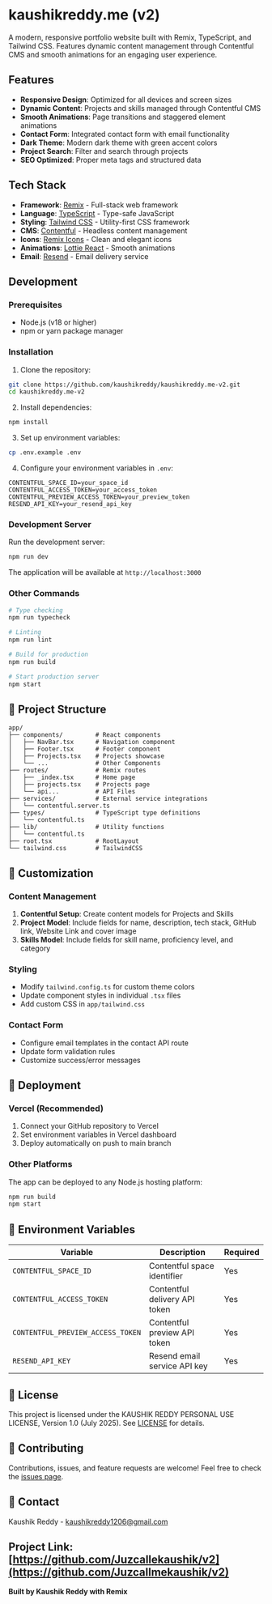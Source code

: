 # kaushikreddy.me (v2)

A modern, responsive portfolio website built with Remix, TypeScript, and Tailwind CSS. Features dynamic content management through Contentful CMS and smooth animations for an engaging user experience.

## Features
- **Responsive Design**: Optimized for all devices and screen sizes
- **Dynamic Content**: Projects and skills managed through Contentful CMS
- **Smooth Animations**: Page transitions and staggered element animations
- **Contact Form**: Integrated contact form with email functionality
- **Dark Theme**: Modern dark theme with green accent colors
- **Project Search**: Filter and search through projects
- **SEO Optimized**: Proper meta tags and structured data

## Tech Stack
- **Framework**: [Remix](https://remix.run/) - Full-stack web framework
- **Language**: [TypeScript](https://www.typescriptlang.org/) - Type-safe JavaScript
- **Styling**: [Tailwind CSS](https://tailwindcss.com/) - Utility-first CSS framework
- **CMS**: [Contentful](https://www.contentful.com/) - Headless content management
- **Icons**: [Remix Icons](https://remixicon.com/) - Clean and elegant icons
- **Animations**: [Lottie React](https://lottiefiles.com/) - Smooth animations
- **Email**: [Resend](https://resend.com/) - Email delivery service

## Development

### Prerequisites
- Node.js (v18 or higher)
- npm or yarn package manager

### Installation
1. Clone the repository:
```bash
git clone https://github.com/kaushikreddy/kaushikreddy.me-v2.git
cd kaushikreddy.me-v2
```

2. Install dependencies:
```bash
npm install
```

3. Set up environment variables:
```bash
cp .env.example .env
```

4. Configure your environment variables in `.env`:
```env
CONTENTFUL_SPACE_ID=your_space_id
CONTENTFUL_ACCESS_TOKEN=your_access_token
CONTENTFUL_PREVIEW_ACCESS_TOKEN=your_preview_token
RESEND_API_KEY=your_resend_api_key
```

### Development Server
Run the development server:
```bash
npm run dev
```
The application will be available at `http://localhost:3000`

### Other Commands
```bash
# Type checking
npm run typecheck

# Linting
npm run lint

# Build for production
npm run build

# Start production server
npm start
```

## 📁 Project Structure
```
app/
├── components/         # React components
│   ├── NavBar.tsx      # Navigation component
│   ├── Footer.tsx      # Footer component
│   ├── Projects.tsx    # Projects showcase
│   └── ...             # Other Components
├── routes/             # Remix routes
│   ├── _index.tsx      # Home page
│   ├── projects.tsx    # Projects page
│   └── api...          # API Files
├── services/           # External service integrations
│   └── contentful.server.ts
├── types/              # TypeScript type definitions
│   └── contentful.ts
├── lib/                # Utility functions
│   └── contentful.ts
├── root.tsx            # RootLayout
└── tailwind.css        # TailwindCSS
```

## 🎨 Customization

### Content Management
1. **Contentful Setup**: Create content models for Projects and Skills
2. **Project Model**: Include fields for name, description, tech stack, GitHub link, Website Link and cover image
3. **Skills Model**: Include fields for skill name, proficiency level, and category

### Styling
- Modify `tailwind.config.ts` for custom theme colors
- Update component styles in individual `.tsx` files
- Add custom CSS in `app/tailwind.css`

### Contact Form
- Configure email templates in the contact API route
- Update form validation rules
- Customize success/error messages

## 📱 Deployment

### Vercel (Recommended)
1. Connect your GitHub repository to Vercel
2. Set environment variables in Vercel dashboard
3. Deploy automatically on push to main branch

### Other Platforms
The app can be deployed to any Node.js hosting platform:
```bash
npm run build
npm start
```

## 🔧 Environment Variables
| Variable | Description | Required |
|----------|-------------|----------|
| `CONTENTFUL_SPACE_ID` | Contentful space identifier | Yes |
| `CONTENTFUL_ACCESS_TOKEN` | Contentful delivery API token | Yes |
| `CONTENTFUL_PREVIEW_ACCESS_TOKEN` | Contentful preview API token | Yes |
| `RESEND_API_KEY` | Resend email service API key | Yes |

## 📄 License
This project is licensed under the KAUSHIK REDDY PERSONAL USE LICENSE, Version 1.0 (July 2025).  See [LICENSE](./LICENSE) for details.

## 🤝 Contributing
Contributions, issues, and feature requests are welcome! Feel free to check the [issues page](https://github.com/Juzcallmekaushik/v2/issues).

## 📧 Contact
Kaushik Reddy - [kaushikreddy1206@gmail.com](mailto:kaushikreddy1206@gmail.com)

Project Link: [https://github.com/Juzcallekaushik/v2](https://github.com/Juzcallmekaushik/v2)
---

**Built by Kaushik Reddy with Remix**
